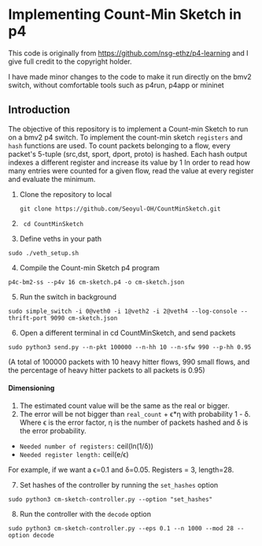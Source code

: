 # Implementing Count-Min Sketch in p4 

This code is originally from https://github.com/nsg-ethz/p4-learning and I give full credit to the copyright holder. 

I have made minor changes to the code to make it run directly on the bmv2 switch, without comfortable tools such as p4run, p4app or mininet 

## Introduction

The objective of this repository is to implement a Count-min Sketch to run on a bmv2 p4 switch. 
To implement the count-min sketch `registers` and `hash` functions are used.
To count packets belonging to a flow, every packet's 5-tuple (src,dst, sport, dport, proto) is hashed. Each hash output indexes a different register and increase its value by 1
In order to read how many entries were counted for a given flow, read the value at every register and evaluate the minimum.

1.  Clone the repository to local 

    ```
    git clone https://github.com/Seoyul-OH/CountMinSketch.git
    ```

2. ```
    cd CountMinSketch
   ```

3. Define veths in your path 

```
sudo ./veth_setup.sh 
```

4. Compile the Count-min Sketch p4 program 

```
p4c-bm2-ss --p4v 16 cm-sketch.p4 -o cm-sketch.json
```

5. Run the switch in background 
```
sudo simple_switch -i 0@veth0 -i 1@veth2 -i 2@veth4 --log-console --thrift-port 9090 cm-sketch.json
```

6. Open a different terminal in cd CountMinSketch, and send packets 
```
sudo python3 send.py --n-pkt 100000 --n-hh 10 --n-sfw 990 --p-hh 0.95
```

(A total of 100000 packets with 10 heavy hitter flows, 990 small flows, and the percentage of heavy hitter packets to all packets is 0.95)


#### Dimensioning

   1. The estimated count value will be the same as the real or bigger.
   2. The error will be not bigger than `real_count` + ϵ*η with probability 1 - δ.  Where ϵ is the error factor, η is the number of packets hashed and δ is the error probability.

 * `Needed number of registers:` ceil(ln(1/δ))
 * `Needed register length:` ceil(e/ϵ)

For example, if we want a ϵ=0.1 and δ=0.05. Registers = 3, length=28.


7. Set hashes of the controller by running the `set_hashes` option 
```
sudo python3 cm-sketch-controller.py --option "set_hashes"
```

8. Run the controller with the `decode` option
```
sudo python3 cm-sketch-controller.py --eps 0.1 --n 1000 --mod 28 --option decode

